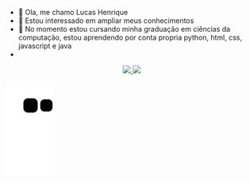 - 👋 Ola, me chamo Lucas Henrique
- 👀 Estou interessado em ampliar meus conhecimentos
- 🌱 No momento estou cursando minha graduação em ciências da computação, estou aprendendo por conta propria python, html, css, javascript e java
- 
<div align="center">
  <a href="https://github.com/lucaspk123">
  <img height="180em" src="https://github-readme-stats.vercel.app/api?username=lucaspk123&show_icons=true&theme=dark&include_all_commits=true&count_private=true"/>
  <img height="180em" src="https://github-readme-stats.vercel.app/api/top-langs/?username=lucaspk123&layout=compact&langs_count=7&theme=dark"/>
</div>
 

 
  ![Snake animation](https://github.com/rafaballerini/rafaballerini/blob/output/github-contribution-grid-snake.svg)
 
